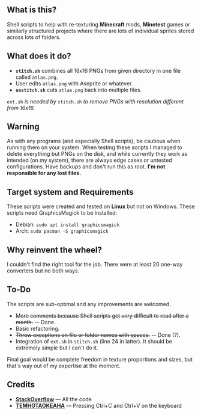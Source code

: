 
## What is this?
Shell scripts to help with re-texturing **Minecraft** mods, **Minetest** games or similarly structured projects where there are lots of individual sprites stored across lots of folders.

## What does it do?
- **`stitch.sh`** combines all 16x16 PNGs from given directory in one file called `atlas.png`.
- User edits `atlas.png` with Aseprite or whatever.
- **`unstitch.sh`** cuts `atlas.png` back into multiple files.

`ext.sh` *is needed by* `stitch.sh` *to remove PNGs with resolution different from 16x16.*

## Warning
As with any programs (and especially Shell scripts), be cautious when running them on your system. When testing these scripts I managed to delete everything but PNGs on the disk, and while currently they work as intended (on my system), there are always edge cases or untested configurations. Have backups and don't run this as root. **I'm not responsible for any lost files.**

## Target system and Requirements
These scripts were created and tested on **Linux** but not on Windows.
These scripts need GraphicsMagick to be installed:
- Debian: `sudo apt install graphicsmagick`
- Arch: `sudo pacman -S graphicsmagick`

## Why reinvent the wheel?
I couldn't find the right tool for the job. There were at least 20 one-way converters but no both ways.

## To-Do
The scripts are sub-optimal and any improvements are welcomed.
- ~~More comments because Shell scripts get very difficult to read after a month.~~ -- Done.
- Basic refactoring.
- ~~Throw exceptions on file or folder names with spaces.~~ -- Done (?).
- Integration of `ext.sh` in `stitch.sh` (line 24 in latter). It should be extremely simple but I can't do it.

Final goal would be complete freedom in texture proportions and sizes, but that's way out of my expertise at the moment.


## Credits
- [**StackOverflow**](https://stackoverflow.com/) — All the code
- [**TEMHOTAOKEAHA**](https://github.com/temhotaokeaha) — Pressing Ctrl+C and Ctrl+V on the keyboard
